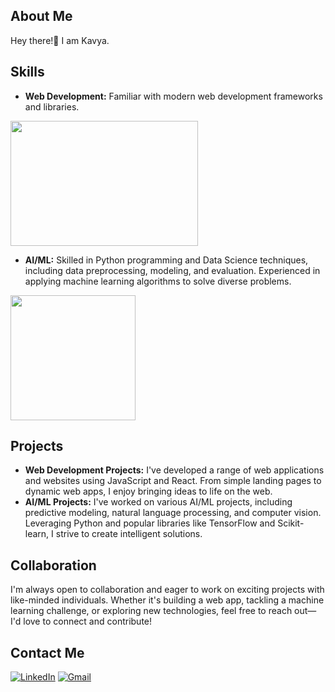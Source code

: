 ## About Me
Hey there!👋 I am Kavya.

## Skills
- **Web Development:** Familiar with modern web development frameworks and libraries.

<img src="https://media.giphy.com/media/v1.Y2lkPTc5MGI3NjExMnJicTJ4M25udDFiMDNvdWxiejZkcGdkZzNiZTI1NDJkcDdheG91dSZlcD12MV9pbnRlcm5hbF9naWZfYnlfaWQmY3Q9Zw/bz9PIxJMQtkO943XeS/giphy.gif" width="300" height="200">

- **AI/ML:** Skilled in Python programming and Data Science techniques, including data preprocessing, modeling, and evaluation. Experienced in applying machine learning algorithms to solve diverse problems.

<img src ="https://media.giphy.com/media/v1.Y2lkPTc5MGI3NjExanBybTdhbG50emF1bjRvOHoyZ3RibWVucGU0dWRja3Z6Y2s4YnU2ZSZlcD12MV9pbnRlcm5hbF9naWZfYnlfaWQmY3Q9Zw/4FQMuOKR6zQRO/giphy.gif" widht="300" height="200">

## Projects
- **Web Development Projects:** I've developed a range of web applications and websites using JavaScript and React. From simple landing pages to dynamic web apps, I enjoy bringing ideas to life on the web.
- **AI/ML Projects:** I've worked on various AI/ML projects, including predictive modeling, natural language processing, and computer vision. Leveraging Python and popular libraries like TensorFlow and Scikit-learn, I strive to create intelligent solutions.


## Collaboration
I'm always open to collaboration and eager to work on exciting projects with like-minded individuals. Whether it's building a web app, tackling a machine learning challenge, or exploring new technologies, feel free to reach out—I'd love to connect and contribute!

## Contact Me
[![LinkedIn](https://img.shields.io/badge/LinkedIn-Profile-blue?style=flat&logo=linkedin)](https://www.linkedin.com/in/https://www.linkedin.com/in/vasala-srikavya-9368b5273/)
[![Gmail](https://img.shields.io/badge/Gmail-Contact-red?style=flat&logo=gmail)](mailto:vskavya02@gmail.com)
